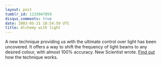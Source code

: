 ```yaml
---
layout: post
tumblr_id: 1133047059
disqus_comments: true
date: 2003-05-21 18:54:59 UTC
title: Alchemy with light
---
```


A new technique providing us with the ultimate control over light has been uncovered. It offers a way to shift the frequency of light beams to any desired colour, with almost 100% accuracy. New Scientist wrote. <a href="http://www.newscientist.com/news/news.jsp?id=ns99993750" target="_blank">Find out</a>  how the technique works.
